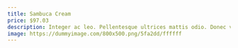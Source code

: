 ```yaml
---
title: Sambuca Cream
price: $97.03
description: Integer ac leo. Pellentesque ultrices mattis odio. Donec vitae nisi.
image: https://dummyimage.com/800x500.png/5fa2dd/ffffff
---
```

